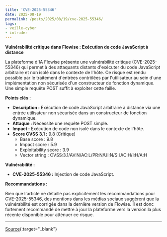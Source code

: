 ```yaml
---
title: 'CVE-2025-55346'
date: 2025-08-19
permalink: /posts/2025/08/19/cve-2025-55346/
tags:
- veille-cyber
- intruder
---
```

**Vulnérabilité critique dans Flowise : Exécution de code JavaScript à distance**

La plateforme d'IA Flowise présente une vulnérabilité critique (CVE-2025-55346) qui permet à des attaquants distants d'exécuter du code JavaScript arbitraire et non isolé dans le contexte de l'hôte. Ce risque est rendu possible par le traitement d'entrées contrôlées par l'utilisateur au sein d'une implémentation non sécurisée d'un constructeur de fonction dynamique. Une simple requête POST suffit à exploiter cette faille.

**Points clés :**

*   **Description :** Exécution de code JavaScript arbitraire à distance via une entrée utilisateur non sécurisée dans un constructeur de fonction dynamique.
*   **Attaque :** Nécessite une requête POST simple.
*   **Impact :** Exécution de code non isolé dans le contexte de l'hôte.
*   **Score CVSS 3.1 :** 9.8 (Critique)
    *   Base score : 9.8
    *   Impact score : 5.9
    *   Exploitability score : 3.9
    *   Vector string : CVSS:3.1/AV:N/AC:L/PR:N/UI:N/S:U/C:H/I:H/A:H

**Vulnérabilité :**

*   **CVE-2025-55346 :** Injection de code JavaScript.

**Recommandations :**

Bien que l'article ne détaille pas explicitement les recommandations pour CVE-2025-55346, des mentions dans les médias sociaux suggèrent que la vulnérabilité est corrigée dans la dernière version de Flowise. Il est donc fortement recommandé de mettre à jour la plateforme vers la version la plus récente disponible pour atténuer ce risque.

---
[Source](https://cvemon.intruder.io/cves/CVE-2025-55346){:target="_blank"}
